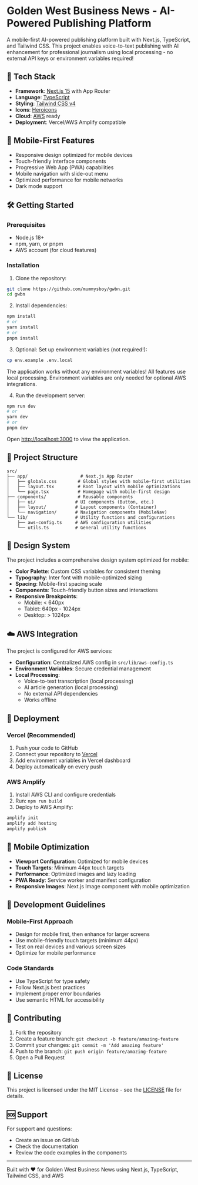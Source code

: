 # Golden West Business News - AI-Powered Publishing Platform

A mobile-first AI-powered publishing platform built with Next.js, TypeScript, and Tailwind CSS. This project enables voice-to-text publishing with AI enhancement for professional journalism using local processing - no external API keys or environment variables required!

## 🚀 Tech Stack

- **Framework**: [Next.js 15](https://nextjs.org/) with App Router
- **Language**: [TypeScript](https://www.typescriptlang.org/)
- **Styling**: [Tailwind CSS v4](https://tailwindcss.com/)
- **Icons**: [Heroicons](https://heroicons.com/)
- **Cloud**: [AWS](https://aws.amazon.com/) ready
- **Deployment**: Vercel/AWS Amplify compatible

## 📱 Mobile-First Features

- Responsive design optimized for mobile devices
- Touch-friendly interface components
- Progressive Web App (PWA) capabilities
- Mobile navigation with slide-out menu
- Optimized performance for mobile networks
- Dark mode support

## 🛠️ Getting Started

### Prerequisites

- Node.js 18+ 
- npm, yarn, or pnpm
- AWS account (for cloud features)

### Installation

1. Clone the repository:
```bash
git clone https://github.com/mummysboy/gwbn.git
cd gwbn
```

2. Install dependencies:
```bash
npm install
# or
yarn install
# or
pnpm install
```

3. Optional: Set up environment variables (not required!):
```bash
cp env.example .env.local
```

The application works without any environment variables! All features use local processing.
Environment variables are only needed for optional AWS integrations.

4. Run the development server:
```bash
npm run dev
# or
yarn dev
# or
pnpm dev
```

Open [http://localhost:3000](http://localhost:3000) to view the application.

## 📁 Project Structure

```
src/
├── app/                    # Next.js App Router
│   ├── globals.css        # Global styles with mobile-first utilities
│   ├── layout.tsx         # Root layout with mobile optimizations
│   └── page.tsx           # Homepage with mobile-first design
├── components/            # Reusable components
│   ├── ui/               # UI components (Button, etc.)
│   ├── layout/           # Layout components (Container)
│   └── navigation/       # Navigation components (MobileNav)
└── lib/                  # Utility functions and configurations
    ├── aws-config.ts     # AWS configuration utilities
    └── utils.ts          # General utility functions
```

## 🎨 Design System

The project includes a comprehensive design system optimized for mobile:

- **Color Palette**: Custom CSS variables for consistent theming
- **Typography**: Inter font with mobile-optimized sizing
- **Spacing**: Mobile-first spacing scale
- **Components**: Touch-friendly button sizes and interactions
- **Responsive Breakpoints**: 
  - Mobile: < 640px
  - Tablet: 640px - 1024px
  - Desktop: > 1024px

## ☁️ AWS Integration

The project is configured for AWS services:

- **Configuration**: Centralized AWS config in `src/lib/aws-config.ts`
- **Environment Variables**: Secure credential management
- **Local Processing**: 
  - Voice-to-text transcription (local processing)
  - AI article generation (local processing)
  - No external API dependencies
  - Works offline

## 🚀 Deployment

### Vercel (Recommended)

1. Push your code to GitHub
2. Connect your repository to [Vercel](https://vercel.com)
3. Add environment variables in Vercel dashboard
4. Deploy automatically on every push

### AWS Amplify

1. Install AWS CLI and configure credentials
2. Run: `npm run build`
3. Deploy to AWS Amplify:
```bash
amplify init
amplify add hosting
amplify publish
```

## 📱 Mobile Optimization

- **Viewport Configuration**: Optimized for mobile devices
- **Touch Targets**: Minimum 44px touch targets
- **Performance**: Optimized images and lazy loading
- **PWA Ready**: Service worker and manifest configuration
- **Responsive Images**: Next.js Image component with mobile optimization

## 🎯 Development Guidelines

### Mobile-First Approach
- Design for mobile first, then enhance for larger screens
- Use mobile-friendly touch targets (minimum 44px)
- Test on real devices and various screen sizes
- Optimize for mobile performance

### Code Standards
- Use TypeScript for type safety
- Follow Next.js best practices
- Implement proper error boundaries
- Use semantic HTML for accessibility

## 🤝 Contributing

1. Fork the repository
2. Create a feature branch: `git checkout -b feature/amazing-feature`
3. Commit your changes: `git commit -m 'Add amazing feature'`
4. Push to the branch: `git push origin feature/amazing-feature`
5. Open a Pull Request

## 📄 License

This project is licensed under the MIT License - see the [LICENSE](LICENSE) file for details.

## 🆘 Support

For support and questions:
- Create an issue on GitHub
- Check the documentation
- Review the code examples in the components

---

Built with ❤️ for Golden West Business News using Next.js, TypeScript, Tailwind CSS, and AWS
